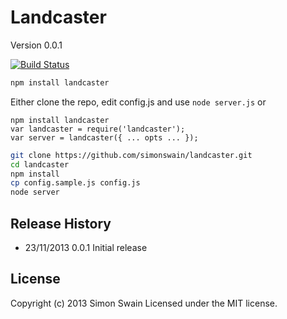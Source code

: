 # Landcaster

Version 0.0.1

[![Build Status](https://travis-ci.org/simonswain/landcaster.png)](https://travis-ci.org/simonswain/landcaster)

```bash
npm install landcaster
```

Either clone the repo, edit config.js and use `node server.js` or

```
npm install landcaster
var landcaster = require('landcaster');
var server = landcaster({ ... opts ... });
```

```bash
git clone https://github.com/simonswain/landcaster.git
cd landcaster
npm install
cp config.sample.js config.js
node server
```


## Release History

* 23/11/2013 0.0.1 Initial release

## License
Copyright (c) 2013 Simon Swain
Licensed under the MIT license.
